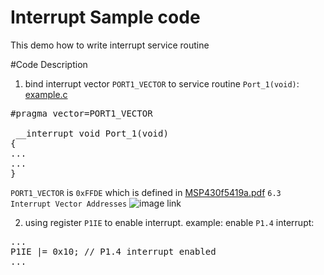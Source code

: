 # Interrupt Sample code
This demo how to write interrupt service routine

#Code Description
1. bind interrupt vector `PORT1_VECTOR` to service routine `Port_1(void)`: [example.c](https://github.com/ivan0124/MCU-MSP430Fxxx-Family/blob/master/interrupt/example.c)
<pre>
#pragma vector=PORT1_VECTOR

 __interrupt void Port_1(void)
{
...
...
}
</pre>
`PORT1_VECTOR` is `0xFFDE` which is defined in 
[MSP430f5419a.pdf](http://139.162.35.49/image/MSP430Fxxx/MSP430f5419a.pdf) `6.3 Interrupt Vector Addresses`
![image link](http://139.162.35.49/image/MSP430Fxxx/MSP430_inetrrupt_20160501.png)

2. using register `P1IE` to enable interrupt. example: enable `P1.4` interrupt:
<pre>
...
P1IE |= 0x10; // P1.4 interrupt enabled
...
</pre>


